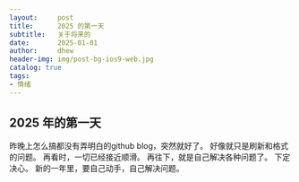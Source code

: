 ```yaml
---
layout:     post
title:      2025 的第一天
subtitle:   关于将来的
date:       2025-01-01
author:     dhew
header-img: img/post-bg-ios9-web.jpg
catalog: true
tags:
- 情绪
---
```


## 2025 年的第一天

昨晚上怎么搞都没有弄明白的github blog，突然就好了。
好像就只是刷新和格式的问题。
再看时，一切已经接近顺滑。
再往下，就是自己解决各种问题了。
下定决心。
新的一年里，要自己动手，自己解决问题。
